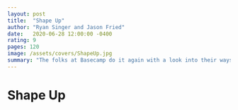 ```yaml
---
layout: post
title:  "Shape Up"
author: "Ryan Singer and Jason Fried"
date:   2020-06-28 12:00:00 -0400
rating: 9
pages: 120
image: /assets/covers/ShapeUp.jpg
summary: "The folks at Basecamp do it again with a look into their ways of working. Shape Up digs into the hard details of ideation, prioritization, and execution. Shaping ideas and betting on them leads to clearer goals while maintaining a level of agency for engineers and designers. Strongly recommended for anyone looking to buck the treadmill of agile."
---
```


# Shape Up